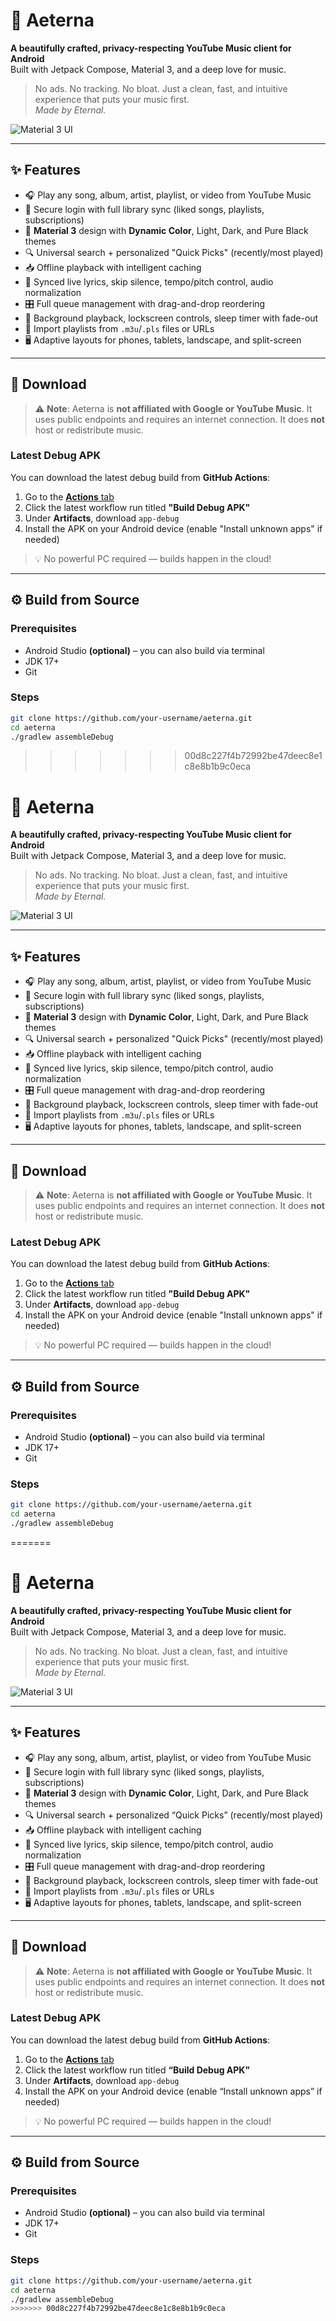# 🎵 Aeterna

**A beautifully crafted, privacy-respecting YouTube Music client for Android**  
Built with Jetpack Compose, Material 3, and a deep love for music.

> No ads. No tracking. No bloat. Just a clean, fast, and intuitive experience that puts your music first.  
> *Made by Eternal.*

![Material 3 UI](https://via.placeholder.com/800x400/212121/FFFFFF?text=Aeterna+UI+Preview) <!-- Replace with real screenshot later -->

---

## ✨ Features

- 🎧 Play any song, album, artist, playlist, or video from YouTube Music  
- 🔐 Secure login with full library sync (liked songs, playlists, subscriptions)  
- 📱 **Material 3** design with **Dynamic Color**, Light, Dark, and Pure Black themes  
- 🔍 Universal search + personalized "Quick Picks" (recently/most played)  
- 📥 Offline playback with intelligent caching  
- 🎤 Synced live lyrics, skip silence, tempo/pitch control, audio normalization  
- 🎛️ Full queue management with drag-and-drop reordering  
- 📲 Background playback, lockscreen controls, sleep timer with fade-out  
- 📁 Import playlists from `.m3u`/`.pls` files or URLs  
- 🖥️ Adaptive layouts for phones, tablets, landscape, and split-screen  

---

## 📲 Download

> ⚠️ **Note**: Aeterna is **not affiliated with Google or YouTube Music**. It uses public endpoints and requires an internet connection. It does **not** host or redistribute music.

### Latest Debug APK
You can download the latest debug build from **GitHub Actions**:
1. Go to the [**Actions** tab](https://github.com/your-username/aeterna/actions)
2. Click the latest workflow run titled **"Build Debug APK"**
3. Under **Artifacts**, download `app-debug`
4. Install the APK on your Android device (enable "Install unknown apps" if needed)

> 💡 No powerful PC required — builds happen in the cloud!

---

## ⚙️ Build from Source

### Prerequisites
- Android Studio **(optional)** – you can also build via terminal
- JDK 17+
- Git

### Steps
```bash
git clone https://github.com/your-username/aeterna.git
cd aeterna
./gradlew assembleDebug
```
>>>>>>> 00d8c227f4b72992be47deec8e1c8e8b1b9c0eca
# 🎵 Aeterna

**A beautifully crafted, privacy-respecting YouTube Music client for Android**  
Built with Jetpack Compose, Material 3, and a deep love for music.

> No ads. No tracking. No bloat. Just a clean, fast, and intuitive experience that puts your music first.  
> *Made by Eternal.*

![Material 3 UI](https://via.placeholder.com/800x400/212121/FFFFFF?text=Aeterna+UI+Preview) <!-- Replace with real screenshot later -->

---

## ✨ Features

- 🎧 Play any song, album, artist, playlist, or video from YouTube Music  
- 🔐 Secure login with full library sync (liked songs, playlists, subscriptions)  
- 📱 **Material 3** design with **Dynamic Color**, Light, Dark, and Pure Black themes  
- 🔍 Universal search + personalized "Quick Picks" (recently/most played)  
- 📥 Offline playback with intelligent caching  
- 🎤 Synced live lyrics, skip silence, tempo/pitch control, audio normalization  
- 🎛️ Full queue management with drag-and-drop reordering  
- 📲 Background playback, lockscreen controls, sleep timer with fade-out  
- 📁 Import playlists from `.m3u`/`.pls` files or URLs  
- 🖥️ Adaptive layouts for phones, tablets, landscape, and split-screen  

---

## 📲 Download

> ⚠️ **Note**: Aeterna is **not affiliated with Google or YouTube Music**. It uses public endpoints and requires an internet connection. It does **not** host or redistribute music.

### Latest Debug APK
You can download the latest debug build from **GitHub Actions**:
1. Go to the [**Actions** tab](https://github.com/your-username/aeterna/actions)
2. Click the latest workflow run titled **"Build Debug APK"**
3. Under **Artifacts**, download `app-debug`
4. Install the APK on your Android device (enable "Install unknown apps" if needed)

> 💡 No powerful PC required — builds happen in the cloud!

---

## ⚙️ Build from Source

### Prerequisites
- Android Studio **(optional)** – you can also build via terminal
- JDK 17+
- Git

### Steps
```bash
git clone https://github.com/your-username/aeterna.git
cd aeterna
./gradlew assembleDebug
```
=======
# 🎵 Aeterna

**A beautifully crafted, privacy-respecting YouTube Music client for Android**  
Built with Jetpack Compose, Material 3, and a deep love for music.

> No ads. No tracking. No bloat. Just a clean, fast, and intuitive experience that puts your music first.  
> *Made by Eternal.*

![Material 3 UI](https://via.placeholder.com/800x400/212121/FFFFFF?text=Aeterna+UI+Preview) <!-- Replace with real screenshot later -->

---

## ✨ Features

- 🎧 Play any song, album, artist, playlist, or video from YouTube Music  
- 🔐 Secure login with full library sync (liked songs, playlists, subscriptions)  
- 📱 **Material 3** design with **Dynamic Color**, Light, Dark, and Pure Black themes  
- 🔍 Universal search + personalized “Quick Picks” (recently/most played)  
- 📥 Offline playback with intelligent caching  
- 🎤 Synced live lyrics, skip silence, tempo/pitch control, audio normalization  
- 🎛️ Full queue management with drag-and-drop reordering  
- 📲 Background playback, lockscreen controls, sleep timer with fade-out  
- 📁 Import playlists from `.m3u`/`.pls` files or URLs  
- 🖥️ Adaptive layouts for phones, tablets, landscape, and split-screen  

---

## 📲 Download

> ⚠️ **Note**: Aeterna is **not affiliated with Google or YouTube Music**. It uses public endpoints and requires an internet connection. It does **not** host or redistribute music.

### Latest Debug APK
You can download the latest debug build from **GitHub Actions**:
1. Go to the [**Actions** tab](https://github.com/your-username/aeterna/actions)
2. Click the latest workflow run titled **“Build Debug APK”**
3. Under **Artifacts**, download `app-debug`
4. Install the APK on your Android device (enable “Install unknown apps” if needed)

> 💡 No powerful PC required — builds happen in the cloud!

---

## ⚙️ Build from Source

### Prerequisites
- Android Studio **(optional)** – you can also build via terminal
- JDK 17+
- Git

### Steps
```bash
git clone https://github.com/your-username/aeterna.git
cd aeterna
./gradlew assembleDebug
>>>>>>> 00d8c227f4b72992be47deec8e1c8e8b1b9c0eca
